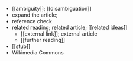 - [[ambiguity]]; [[disambiguation]]
- expand the article;
- reference check
- related reading; related article; [[related ideas]]
    - [[external link]]; external article
    - [[further reading]]
- [[stub]]
- Wikimedia Commons
